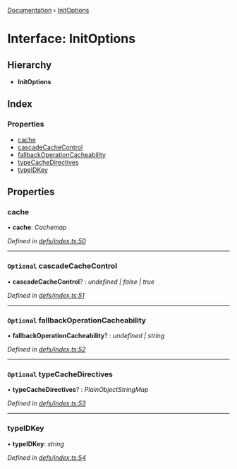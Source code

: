 [Documentation](../README.md) › [InitOptions](initoptions.md)

# Interface: InitOptions

## Hierarchy

* **InitOptions**

## Index

### Properties

* [cache](initoptions.md#cache)
* [cascadeCacheControl](initoptions.md#optional-cascadecachecontrol)
* [fallbackOperationCacheability](initoptions.md#optional-fallbackoperationcacheability)
* [typeCacheDirectives](initoptions.md#optional-typecachedirectives)
* [typeIDKey](initoptions.md#typeidkey)

## Properties

###  cache

• **cache**: *Cachemap*

*Defined in [defs/index.ts:50](https://github.com/badbatch/graphql-box/blob/cf51f3c/packages/cache-manager/src/defs/index.ts#L50)*

___

### `Optional` cascadeCacheControl

• **cascadeCacheControl**? : *undefined | false | true*

*Defined in [defs/index.ts:51](https://github.com/badbatch/graphql-box/blob/cf51f3c/packages/cache-manager/src/defs/index.ts#L51)*

___

### `Optional` fallbackOperationCacheability

• **fallbackOperationCacheability**? : *undefined | string*

*Defined in [defs/index.ts:52](https://github.com/badbatch/graphql-box/blob/cf51f3c/packages/cache-manager/src/defs/index.ts#L52)*

___

### `Optional` typeCacheDirectives

• **typeCacheDirectives**? : *PlainObjectStringMap*

*Defined in [defs/index.ts:53](https://github.com/badbatch/graphql-box/blob/cf51f3c/packages/cache-manager/src/defs/index.ts#L53)*

___

###  typeIDKey

• **typeIDKey**: *string*

*Defined in [defs/index.ts:54](https://github.com/badbatch/graphql-box/blob/cf51f3c/packages/cache-manager/src/defs/index.ts#L54)*
